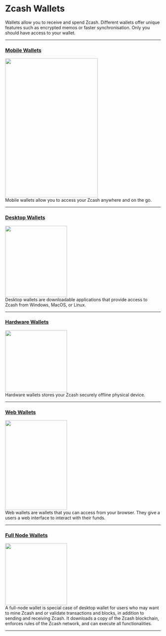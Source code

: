 # Zcash Wallets

Wallets allow you to receive and spend Zcash. Different wallets offer unique features such as encrypted memos or faster synchronisation. Only you should have access to your wallet.

---


### [Mobile Wallets](/Wallets/Mobile_Wallets)

<a href="Wallets/Mobile_Wallets">
    <img src="https://i.ibb.co/RCJ1TyF/Mobile-Phones.png" alt="" width="300" height="450"/>
</a>

<aside>
Mobile wallets allow you to access your Zcash anywhere and on the go.
</aside>

---


### [Desktop Wallets](/Wallets/Desktop_Wallets)

<a href="Wallets/Desktop_Wallets">
    <img src="https://i.ibb.co/dr0b9K0/Desktop-Wallets.png" alt="" width="200" height="230"/>
</a>

<aside>
Desktop wallets are downloadable applications that provide access to Zcash from Windows, MacOS, or Linux.
</aside>

---

### [Hardware Wallets](/Wallets/Hardware_Wallets)

<a href="Wallets/Hardware_Wallets">
    <img src="https://i.ibb.co/4Yn6Svg/Hardware-Wallets.png" alt="" width="200" height="200"/>
</a>

<aside>
Hardware wallets stores your Zcash securely offline physical device.

</aside>

---

### [Web Wallets](/Wallets/Web_Wallets)

<a href="Wallets/Web_Wallets">
    <img src="https://i.ibb.co/b5WZhkX/Web-Wallets.png" alt="" width="200" height="290"/>
</a>

<aside>
Web wallets are wallets that you can access from your browser. They give a users a web interface to interact with their funds.

</aside>

---

### [Full Node Wallets](/Wallets/Full_Node_Wallets)

<a href="Wallets/Full_Node_Wallets">
    <img src="https://i.ibb.co/HxKf5Qv/Full-Node-Wallets.png" alt="" width="200" height="200"/>
</a>

<aside>
A full-node wallet is special case of desktop wallet for users who may want to mine Zcash and or validate transactions and blocks, in addition to sending and receiving Zcash. It downloads a copy of the Zcash blockchain, enforces rules of the Zcash network, and can execute all functionalities.

</aside>

---
